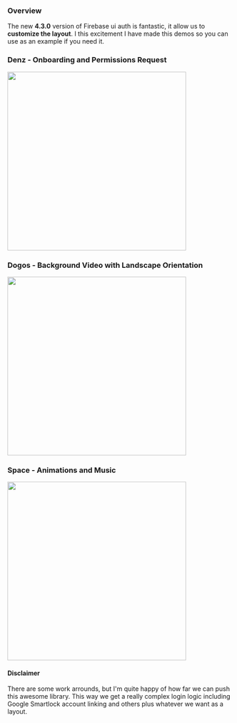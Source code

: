 ### Overview
The new **4.3.0** version of Firebase ui auth is fantastic, it allow us to **customize the layout**. I this excitement I have made this demos so you can use as an example if you need it.

### Denz - Onboarding and Permissions Request

<img src="denz_demo.gif?raw=true" width="400px">

### Dogos - Background Video with Landscape Orientation

<img src="dogos_demo.gif?raw=true" width="400px">

### Space - Animations and Music

<img src="space_demo.gif?raw=true" width="400px">


#### Disclaimer

There are some work arrounds, but I'm quite happy of how far we can push this awesome library. This way we get a really complex login logic including Google Smartlock account linking and others plus whatever we want as a layout.

